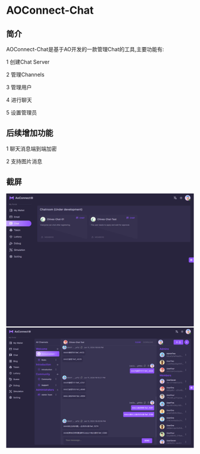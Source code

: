 # **AOConnect-Chat**

## 简介

AOConnect-Chat是基于AO开发的一款管理Chat的工具,主要功能有:

1 创建Chat Server

2 管理Channels

3 管理用户

4 进行聊天

5 设置管理员

## 后续增加功能

1 聊天消息端到端加密

2 支持图片消息


## 截屏

<img src="https://raw.githubusercontent.com/chives-network/AoConnect/main/public/screen/Chat/ChatList.png" width="600" />

<img src="https://raw.githubusercontent.com/chives-network/AoConnect/main/public/screen/Chat/ChatSummary.png" width="600" />
